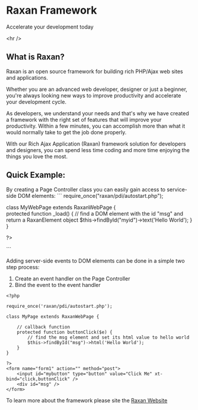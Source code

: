 <h1>Raxan Framework</h1>
<p>Accelerate your development today</p>


&lt;hr /&gt;



<h2>What is Raxan?</h2>
Raxan is an open source framework for building rich PHP/Ajax web sites and applications.

Whether you are an advanced web developer, designer or just a beginner, you're always looking new ways to improve productivity and accelerate your development cycle.

As developers, we understand your needs and that's why we have created a framework with the right set of features that will improve your productivity. Within a few minutes, you can accomplish more than what it would normally take to get the job done properly.

With our Rich Ajax Application (Raxan) framework solution for developers and designers, you can spend less time coding and more time enjoying the things you love the most.

<h2>Quick Example:</h2>
By creating a Page Controller class you can easily gain access to service-side DOM elements:
```
<?php 

require_once("raxan/pdi/autostart.php");

class MyWebPage extends RaxanWebPage {        
    protected function _load() {
        // find a DOM element with the id "msg" and return a RaxanElement object
        $this->findById("myid")->text('Hello World');
    }            
}

?>
<div id="myid"></div>
```

Adding server-side events to DOM elements can be done in a simple two step process:

1) Create an event handler on the Page Controller<br />
2) Bind the event to the event handler

```
<?php 

require_once('raxan/pdi/autostart.php');

class MyPage extends RaxanWebPage {

    // callback function
    protected function buttonClick($e) {
        // find the msg element and set its html value to hello world
        $this->findById("msg")->html('Hello World');
    }
}

?>
<form name="form1" action="" method="post">
    <input id="mybutton" type="button" value="Click Me" xt-bind="click,buttonClick" />
    <div id="msg" />
</form>

```

To learn more about the framework please site the <a href='http://raxanpdi.com'>Raxan Website</a>